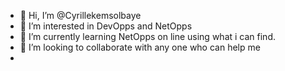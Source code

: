- 👋 Hi, I’m @Cyrillekemsolbaye
- 👀 I’m interested in DevOpps and NetOpps
- 🌱 I’m currently learning NetOpps on line using what i can find.
- 💞️ I’m looking to collaborate with any one who can help me 
- 

<!---
Cyrillekemsolbaye/Cyrillekemsolbaye is a ✨ special ✨ repository because its `README.md` (this file) appears on your GitHub profile.
You can click the Preview link to take a look at your changes.
--->
